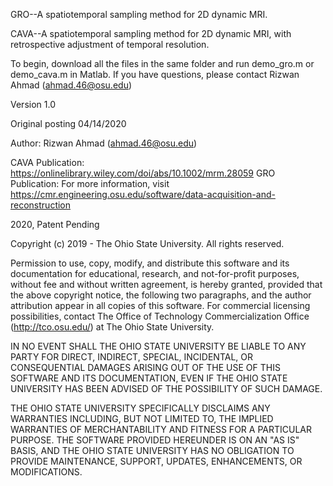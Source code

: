 GRO--A spatiotemporal sampling method for 2D dynamic MRI.

CAVA--A spatiotemporal sampling method for 2D dynamic MRI, with retrospective adjustment of temporal resolution.



To begin, download all the files in the same folder and run demo_gro.m or demo_cava.m in Matlab. If you have questions, please contact Rizwan Ahmad (ahmad.46@osu.edu)

Version 1.0

Original posting 04/14/2020

Author: Rizwan Ahmad (ahmad.46@osu.edu)


CAVA Publication: https://onlinelibrary.wiley.com/doi/abs/10.1002/mrm.28059
GRO Publication: 
For more information, visit https://cmr.engineering.osu.edu/software/data-acquisition-and-reconstruction


2020, Patent Pending


Copyright (c) 2019 - The Ohio State University.
All rights reserved.


Permission to use, copy, modify, and distribute this software and its documentation for educational, research, and not-for-profit purposes, without fee and without written agreement, is hereby granted, provided that the above copyright notice, the following two paragraphs, and the author attribution appear in all copies of this software. For commercial licensing possibilities, contact The Office of Technology Commercialization Office (http://tco.osu.edu/) at The Ohio State University.

IN NO EVENT SHALL THE OHIO STATE UNIVERSITY BE LIABLE TO ANY PARTY FOR DIRECT, INDIRECT, SPECIAL, INCIDENTAL, OR CONSEQUENTIAL DAMAGES ARISING OUT OF THE USE OF THIS SOFTWARE AND ITS DOCUMENTATION, EVEN IF THE OHIO STATE UNIVERSITY HAS BEEN ADVISED OF THE POSSIBILITY OF SUCH DAMAGE.

THE OHIO STATE UNIVERSITY SPECIFICALLY DISCLAIMS ANY WARRANTIES INCLUDING, BUT NOT LIMITED TO, THE IMPLIED WARRANTIES OF MERCHANTABILITY AND FITNESS FOR A PARTICULAR PURPOSE. THE SOFTWARE PROVIDED HEREUNDER IS ON AN "AS IS" BASIS, AND THE OHIO STATE UNIVERSITY HAS NO OBLIGATION TO PROVIDE MAINTENANCE, SUPPORT, UPDATES, ENHANCEMENTS, OR MODIFICATIONS.
